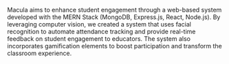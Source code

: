 Macula aims to enhance student engagement through a web-based system developed with the MERN Stack (MongoDB, Express.js, React, Node.js). By leveraging computer vision, we created a system that uses facial recognition to automate attendance tracking and provide real-time feedback on student engagement to educators. The system also incorporates gamification elements to boost participation and transform the classroom experience.
